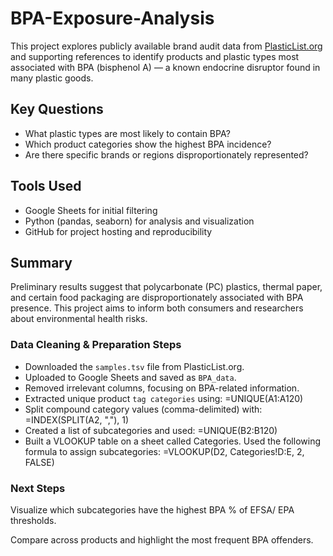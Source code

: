 # BPA-Exposure-Analysis

This project explores publicly available brand audit data from [PlasticList.org](https://www.plasticlist.org/) and supporting references to identify products and plastic types most associated with BPA (bisphenol A) — a known endocrine disruptor found in many plastic goods.

## Key Questions
- What plastic types are most likely to contain BPA?
- Which product categories show the highest BPA incidence?
- Are there specific brands or regions disproportionately represented?

## Tools Used
- Google Sheets for initial filtering
- Python (pandas, seaborn) for analysis and visualization
- GitHub for project hosting and reproducibility

## Summary
Preliminary results suggest that polycarbonate (PC) plastics, thermal paper, and certain food packaging are disproportionately associated with BPA presence. This project aims to inform both consumers and researchers about environmental health risks.

### Data Cleaning & Preparation Steps

- Downloaded the `samples.tsv` file from PlasticList.org.
- Uploaded to Google Sheets and saved as `BPA_data`.
- Removed irrelevant columns, focusing on BPA-related information.
- Extracted unique product `tag categories` using:
  =UNIQUE(A1:A120)
- Split compound category values (comma-delimited) with:
=INDEX(SPLIT(A2, ","), 1)
- Created a list of subcategories and used:
=UNIQUE(B2:B120)
- Built a VLOOKUP table on a sheet called Categories.
Used the following formula to assign subcategories:
=VLOOKUP(D2, Categories!D:E, 2, FALSE)

### Next Steps
Visualize which subcategories have the highest BPA % of EFSA/ EPA thresholds.

Compare across products and highlight the most frequent BPA offenders.
